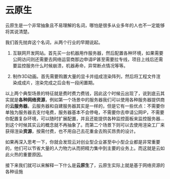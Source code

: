 # 云原生

云原生是一个非常抽象且不易理解的名词，哪怕是很多从业多年的人也不一定能够将其说清楚。

我们首先抛弃这个名词，从两个行业的早期说起。

1. 互联网开发网站。首先买一台机器用作服务器，然后配置各种环境，如果需要公网访问则还需要去网络运营商那边申请IP甚至需要拉专线，项目上线后还需要监控服务什么时候崩溃，机器寿命，异常断点情况等等。

2. 制作3D动画。首先需要购置大量的显卡并组成渲染阵列，然后将工程文件渲染成成片，渲染完成之后会有一段闲置期。

以上两个典型场景的特征就是费时费力费钱，因此这个时候云出现了，说到底云其实就是**各种网络资源**，例如第一个场景中的服务器我们可以使用各种服务器提供商的**云服务器**。云服务器和自建服务器其实是一样的，但是它有一些优点：不需要你单独为服务器去支付电费，服务器基本不会停电，不需要你去申请公网IP，不需要你配置复杂环境，可以随时扩展配置，并且还能提供各种监控面板来监控服务器...到这个时候其实云的概念就不再抽象了。而第二个场景下则可以去使用渲染工厂来获得渲染**资源**，按需付费，也不用自己去花重金去购买昂贵的设计。

如果再深入思考一下，你就会发现云对创业型企业甚至中小型企业都是非常重要的，他们可以节省大量的人力物力从而把精力集中到主要的业务上。而这就是云如此火热的重要原因。

接下来我们就可以来解释一下什么是**云原生**了，云原生实际上就是基于网络资源的各种设施